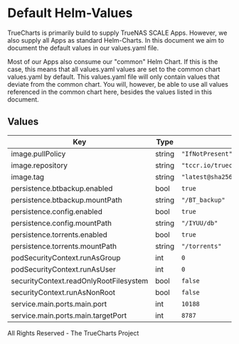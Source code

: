# Default Helm-Values

TrueCharts is primarily build to supply TrueNAS SCALE Apps.
However, we also supply all Apps as standard Helm-Charts. In this document we aim to document the default values in our values.yaml file.

Most of our Apps also consume our "common" Helm Chart.
If this is the case, this means that all values.yaml values are set to the common chart values.yaml by default. This values.yaml file will only contain values that deviate from the common chart.
You will, however, be able to use all values referenced in the common chart here, besides the values listed in this document.

## Values

| Key | Type | Default | Description |
|-----|------|---------|-------------|
| image.pullPolicy | string | `"IfNotPresent"` |  |
| image.repository | string | `"tccr.io/truecharts/iyuuplus"` |  |
| image.tag | string | `"latest@sha256:f1cf293763be6a0c14e48566d1fc8ad14d7057c7f04191b8ddbd86409bc33e0c"` |  |
| persistence.btbackup.enabled | bool | `true` |  |
| persistence.btbackup.mountPath | string | `"/BT_backup"` |  |
| persistence.config.enabled | bool | `true` |  |
| persistence.config.mountPath | string | `"/IYUU/db"` |  |
| persistence.torrents.enabled | bool | `true` |  |
| persistence.torrents.mountPath | string | `"/torrents"` |  |
| podSecurityContext.runAsGroup | int | `0` |  |
| podSecurityContext.runAsUser | int | `0` |  |
| securityContext.readOnlyRootFilesystem | bool | `false` |  |
| securityContext.runAsNonRoot | bool | `false` |  |
| service.main.ports.main.port | int | `10188` |  |
| service.main.ports.main.targetPort | int | `8787` |  |

All Rights Reserved - The TrueCharts Project
